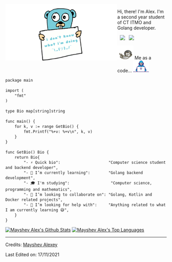 <img align="left" src="assets/gopher.gif" height="175" width="350">

<!--### Hi, there! I'm Alex <img alt="Hello" src="assets/hi.gif" width="25px"> -->

Hi, there! I'm Alex. I'm a second year student of CT ITMO and Golang developer.

<p>
&nbsp; <a href="mailto:alex.mayshev.86@gmail.com" target="_blank" rel="noopener noreferrer"><img src="https://img.icons8.com/doodle/48/000000/gmail.png"/></a>
&nbsp; <a href="https://t.me/maypok" target="_blank" rel="noopener noreferrer"><img src="https://img.icons8.com/doodle/48/000000/telegram-app.png"/></a>
</p>

<p>
  <img src="assets/astro_cat.webp" width="50">
  Me as a code... 
  <img src="assets/dev_boy.gif" width="50">
</p>

```golang
package main

import (
    "fmt"
)

type Bio map[string]string

func main() {
    for k, v := range GetBio() {
        fmt.Printf("%+v: %+v\n", k, v)
    }
}

func GetBio() Bio {
    return Bio{
        "- ⚡ Quick bio":                     "Computer science student and backend developer",
        "- 🌱 I’m currently learning":        "Golang backend development",
        "- 🎓 I'm studying":                  "Computer science, programming and mathematics",
        "- 👯 I’m looking to collaborate on": "Golang, Kotlin and Docker related projects",
        "- 🤔 I’m looking for help with":     "Anything related to what I am currently learning 😅",
    }
}
```

<a href="https://github.com/maypok86"><img alt="Mayshev Alex's Github Stats" src="https://github-readme-stats.vercel.app/api/?username=maypok86&&show_icons=true&title_color=fff&icon_color=79ff97&text_color=9f9f9f&bg_color=151515&show_icons=true&count_private=true&hide_border=true" height="192px"/></a>
<a href="https://github.com/maypok86"><img alt="Mayshev Alex's Top Languages" src="https://github-readme-stats.vercel.app/api/top-langs/?username=maypok86&hide=Gherkin,Makefile,Cmake,Dockerfile&langs_count=8&layout=compact&theme=react&hide_border=true&bg_color=151515&title_color=fff&icon_color=79ff97" height="192px"/></a>

<!---[![Alex's GitHub Activity Graph](https://activity-graph.herokuapp.com/graph?username=maypok86&theme=github)](https://git.io/praveenscience) -->

-----
Credits: [Mayshev Alexey](https://github.com/maypok86)

Last Edited on: 17/11/2021
